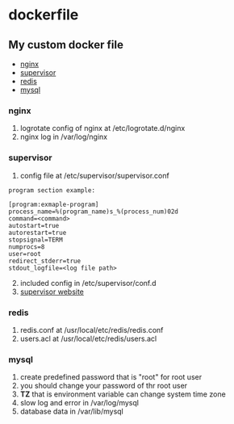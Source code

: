 # dockerfile
## My custom docker file
* [nginx](#nginx)
* [supervisor](#supervisor)
* [redis](#redis)
* [mysql](#mysql)

### nginx
1. logrotate config of nginx at /etc/logrotate.d/nginx
2. nginx log in /var/log/nginx

### supervisor
1. config file at /etc/supervisor/supervisor.conf

```
program section example:

[program:exmaple-program]
process_name=%(program_name)s_%(process_num)02d
command=<command>
autostart=true
autorestart=true
stopsignal=TERM
numprocs=8
user=root
redirect_stderr=true
stdout_logfile=<log file path>
```

2. included config in /etc/supervisor/conf.d
3. [supervisor website](http://supervisord.org/index.html)

### redis
1. redis.conf at /usr/local/etc/redis/redis.conf
2. users.acl at /usr/local/etc/redis/users.acl

### mysql
1. create predefined password that is "root" for root user
2. you should change your password of thr root user
3. **TZ** that is environment variable can change system time zone
4. slow log and error in /var/log/mysql
5. database data in /var/lib/mysql
